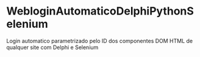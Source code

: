 # WebloginAutomaticoDelphiPythonSelenium
Login automatico parametrizado pelo ID dos componentes DOM HTML de qualquer site com Delphi e Selenium
